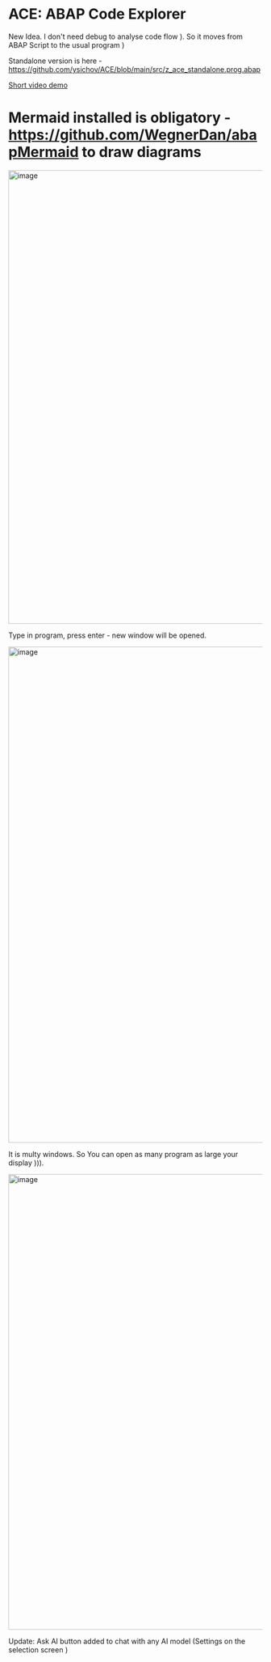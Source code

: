 # ACE: ABAP Code Explorer

New Idea. I don't need debug to analyse code flow ). So it moves from ABAP Script to the usual program )

Standalone version is here - https://github.com/ysichov/ACE/blob/main/src/z_ace_standalone.prog.abap

[Short video demo]([https://example.com](https://www.loom.com/share/250574c07071496c8c9b064062bb44dc?sid=dee80fda-5f6d-4384-8457-c53ab97d09e8))

# Mermaid installed is obligatory - https://github.com/WegnerDan/abapMermaid  to draw diagrams

<img width="892" height="897" alt="image" src="https://github.com/user-attachments/assets/de40d1f4-221d-4a0c-955d-61967522a318" />



Type in program, press enter - new window will be opened.


<img width="1908" height="981" alt="image" src="https://github.com/user-attachments/assets/3a23affd-276c-4886-b3ae-78b38e84563c" />

 
 It is multy windows. So You can open as many program as large your display ))).
 
<img width="1852" height="901" alt="image" src="https://github.com/user-attachments/assets/76270fab-3b75-4e1d-bec5-c525acca761b" />

Update: Ask AI button added to chat with any AI model (Settings on the selection screen )




